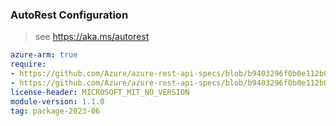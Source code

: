 ### AutoRest Configuration

> see https://aka.ms/autorest

``` yaml
azure-arm: true
require:
- https://github.com/Azure/azure-rest-api-specs/blob/b9403296f0b0e112b0d8222ad05fd1d79ee10e03/specification/maps/resource-manager/readme.md
- https://github.com/Azure/azure-rest-api-specs/blob/b9403296f0b0e112b0d8222ad05fd1d79ee10e03/specification/maps/resource-manager/readme.go.md
license-header: MICROSOFT_MIT_NO_VERSION
module-version: 1.1.0
tag: package-2023-06
```